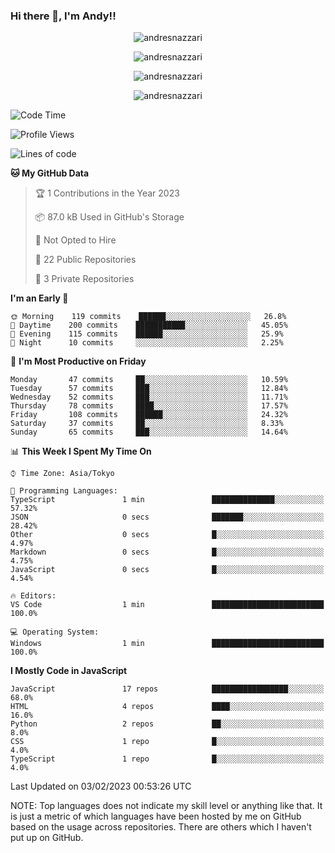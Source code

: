 ### Hi there 👋, I'm Andy!!

<p align="center" >
  <img src="https://github-profile-trophy.vercel.app/?username=AndresNazzari&theme=dracula&column=-1" alt="andresnazzari"/>
</p>

<p align="center">
  <img  src="https://github-readme-stats.vercel.app/api?username=AndresNazzari&count_private=true&show_icons=true&theme=dracula" alt="andresnazzari"/>
</p>
<p align="center">
  <img  src="https://github-readme-stats.vercel.app/api/top-langs/?username=AndresNazzari&layout=compact" alt="andresnazzari"/>
</p>
<p align="center" >
  <img src="https://github-readme-stats.vercel.app/api/wakatime?username=AndresNazzari" alt="andresnazzari"/>
</p>

<!--START_SECTION:waka-->
![Code Time](http://img.shields.io/badge/Code%20Time-283%20hrs%2022%20mins-blue)

![Profile Views](http://img.shields.io/badge/Profile%20Views-1-blue)

![Lines of code](https://img.shields.io/badge/From%20Hello%20World%20I%27ve%20Written-393%20Thousand%20lines%20of%20code-blue)

**🐱 My GitHub Data** 

> 🏆 1 Contributions in the Year 2023
 > 
> 📦 87.0 kB Used in GitHub's Storage 
 > 
> 🚫 Not Opted to Hire
 > 
> 📜 22 Public Repositories 
 > 
> 🔑 3 Private Repositories  
 > 
**I'm an Early 🐤** 

```text
🌞 Morning    119 commits    ██████░░░░░░░░░░░░░░░░░░░   26.8% 
🌆 Daytime    200 commits    ███████████░░░░░░░░░░░░░░   45.05% 
🌃 Evening    115 commits    ██████░░░░░░░░░░░░░░░░░░░   25.9% 
🌙 Night      10 commits     ░░░░░░░░░░░░░░░░░░░░░░░░░   2.25%

```
📅 **I'm Most Productive on Friday** 

```text
Monday       47 commits     ██░░░░░░░░░░░░░░░░░░░░░░░   10.59% 
Tuesday      57 commits     ███░░░░░░░░░░░░░░░░░░░░░░   12.84% 
Wednesday    52 commits     ███░░░░░░░░░░░░░░░░░░░░░░   11.71% 
Thursday     78 commits     ████░░░░░░░░░░░░░░░░░░░░░   17.57% 
Friday       108 commits    ██████░░░░░░░░░░░░░░░░░░░   24.32% 
Saturday     37 commits     ██░░░░░░░░░░░░░░░░░░░░░░░   8.33% 
Sunday       65 commits     ███░░░░░░░░░░░░░░░░░░░░░░   14.64%

```


📊 **This Week I Spent My Time On** 

```text
⌚︎ Time Zone: Asia/Tokyo

💬 Programming Languages: 
TypeScript               1 min               ██████████████░░░░░░░░░░░   57.32% 
JSON                     0 secs              ███████░░░░░░░░░░░░░░░░░░   28.42% 
Other                    0 secs              █░░░░░░░░░░░░░░░░░░░░░░░░   4.97% 
Markdown                 0 secs              █░░░░░░░░░░░░░░░░░░░░░░░░   4.75% 
JavaScript               0 secs              █░░░░░░░░░░░░░░░░░░░░░░░░   4.54%

🔥 Editors: 
VS Code                  1 min               █████████████████████████   100.0%

💻 Operating System: 
Windows                  1 min               █████████████████████████   100.0%

```

**I Mostly Code in JavaScript** 

```text
JavaScript               17 repos            █████████████████░░░░░░░░   68.0% 
HTML                     4 repos             ████░░░░░░░░░░░░░░░░░░░░░   16.0% 
Python                   2 repos             ██░░░░░░░░░░░░░░░░░░░░░░░   8.0% 
CSS                      1 repo              █░░░░░░░░░░░░░░░░░░░░░░░░   4.0% 
TypeScript               1 repo              █░░░░░░░░░░░░░░░░░░░░░░░░   4.0%

```



 Last Updated on 03/02/2023 00:53:26 UTC
<!--END_SECTION:waka-->

NOTE: Top languages does not indicate my skill level or anything like that. It is just a metric of which languages have been hosted by me on GitHub based on the usage across repositories. There are others which I haven't put up on GitHub.

<!-- Here are some ideas to get you started:

-   🔭 I’m currently working on ...
-   🌱 I’m currently learning ...
-   👯 I’m looking to collaborate on ...
-   🤔 I’m looking for help with ...
-   💬 Ask me about ...
-   📫 How to reach me: ...
-   😄 Pronouns: ...
-   ⚡ Fun fact: ... -->
